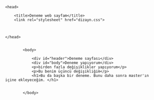 <!DOCTYPE htlm>
<html>

	<head>
		
		<title>Deneme web sayfam</title>
		<link rel="stylesheet" href="dizayn.css">
		
	
	
	</head>

	
			<body>
			
				<div id="header">Deneme sayfası</div>
				<div id="body">Deneme yapıyorum</div>
				<p>birden fazla değişiklikler yapıyorum</p>
				<p>Bu benim üçüncü değişikliğim</p>
				<h1>Bu da başka bir deneme. Bunu daha sonra master'ın içine ekleyeceğim. </h1>
			
			
			</body>















</html>

